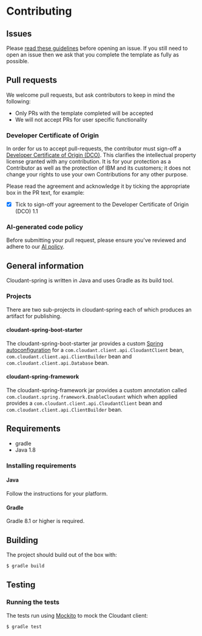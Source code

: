 # Contributing

## Issues

Please [read these guidelines](http://ibm.biz/cdt-issue-guide) before opening an issue.
If you still need to open an issue then we ask that you complete the template as
fully as possible.

## Pull requests

We welcome pull requests, but ask contributors to keep in mind the following:

* Only PRs with the template completed will be accepted
* We will not accept PRs for user specific functionality

### Developer Certificate of Origin

In order for us to accept pull-requests, the contributor must sign-off a
[Developer Certificate of Origin (DCO)](DCO1.1.txt). This clarifies the
intellectual property license granted with any contribution. It is for your
protection as a Contributor as well as the protection of IBM and its customers;
it does not change your rights to use your own Contributions for any other purpose.

Please read the agreement and acknowledge it by ticking the appropriate box in the PR
 text, for example:

- [x] Tick to sign-off your agreement to the Developer Certificate of Origin (DCO) 1.1

### AI-generated code policy

Before submitting your pull request, please ensure you've reviewed and adhere to our [AI policy](AI_CODE_POLICY.md).

## General information

Cloudant-spring is written in Java and uses Gradle as its build tool.

### Projects
There are two sub-projects in cloudant-spring each of which produces an artifact for publishing.

#### cloudant-spring-boot-starter
The cloudant-spring-boot-starter jar provides a custom [Spring autoconfiguration](https://docs.spring.io/spring-boot/docs/current/reference/html/boot-features-developing-auto-configuration.html) for a `com.cloudant.client.api.CloudantClient` bean, `com.cloudant.client.api.ClientBuilder` bean and `com.cloudant.client.api.Database` bean.

#### cloudant-spring-framework
The cloudant-spring-framework jar provides a custom annotation called `com.cloudant.spring.framework.EnableCloudant` which when applied provides a `com.cloudant.client.api.CloudantClient` bean and `com.cloudant.client.api.ClientBuilder` bean.

## Requirements

- gradle
- Java 1.8

### Installing requirements

#### Java

Follow the instructions for your platform.

#### Gradle

Gradle 8.1 or higher is required.

## Building

The project should build out of the box with:

```bash
$ gradle build
```

## Testing

### Running the tests

The tests run using [Mockito](http://site.mockito.org/) to mock the Cloudant client:

```bash
$ gradle test
```
